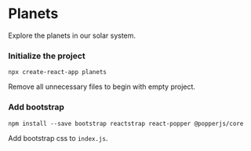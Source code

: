 # Planets
Explore the planets in our solar system.

### Initialize the project
```console
npx create-react-app planets
```

Remove all unnecessary files to begin with empty project.

### Add bootstrap
```console
npm install --save bootstrap reactstrap react-popper @popperjs/core
```

Add bootstrap css to `index.js`.
